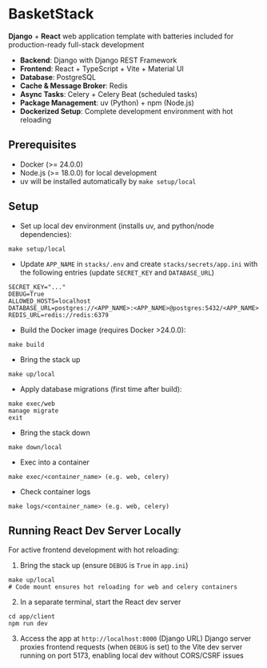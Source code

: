 # BasketStack

**Django** + **React** web application template with batteries included for production-ready full-stack development

- **Backend**: Django with Django REST Framework
- **Frontend**: React + TypeScript + Vite + Material UI
- **Database**: PostgreSQL  
- **Cache & Message Broker**: Redis
- **Async Tasks**: Celery + Celery Beat (scheduled tasks)
- **Package Management**: uv (Python) + npm (Node.js)
- **Dockerized Setup**: Complete development environment with hot reloading

## Prerequisites
- Docker (>= 24.0.0)
- Node.js (>= 18.0.0) for local development
- uv will be installed automatically by `make setup/local`

## Setup

- Set up local dev environment (installs uv, and python/node dependencies):
```
make setup/local
```

- Update `APP_NAME` in `stacks/.env` and create `stacks/secrets/app.ini` with the following entries (update `SECRET_KEY` and `DATABASE_URL`)
```
SECRET_KEY="..."
DEBUG=True
ALLOWED_HOSTS=localhost
DATABASE_URL=postgres://<APP_NAME>:<APP_NAME>@postgres:5432/<APP_NAME>
REDIS_URL=redis://redis:6379
```

- Build the Docker image (requires Docker >24.0.0):
```
make build
```

- Bring the stack up
```
make up/local
```

- Apply database migrations (first time after build):
```
make exec/web
manage migrate
exit
```

- Bring the stack down
```
make down/local
```

- Exec into a container
```
make exec/<container_name> (e.g. web, celery)
```

- Check container logs
```
make logs/<container_name> (e.g. web, celery)
```

## Running React Dev Server Locally

For active frontend development with hot reloading:

1. Bring the stack up (ensure `DEBUG` is `True` in `app.ini`)
```
make up/local
# Code mount ensures hot reloading for web and celery containers
```

2. In a separate terminal, start the React dev server
```
cd app/client
npm run dev
```

3. Access the app at `http://localhost:8000` (Django URL)
Django server proxies frontend requests (when `DEBUG` is set) to the Vite dev server running on port 5173, enabling local dev without CORS/CSRF issues
